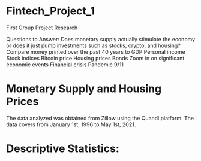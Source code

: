 # Fintech_Project_1
First Group Project
Research 

Questions to Answer:
Does monetary supply actually stimulate the economy or does it just pump investments such as stocks, crypto, and housing?
Compare money printed over the past 40 years to
GDP
Personal income
Stock indices
Bitcoin price
Housing prices
Bonds
Zoom in on significant economic events
Financial crisis
Pandemic
9/11


# Monetary Supply and Housing Prices
The data analyzed was obtained from Zillow using the Quandl platform. The data covers from January 1st, 1996 to May 1st, 2021.

# Descriptive Statistics:

<a href="Resources/FVaca_National_plot_scaled.png"></a>


